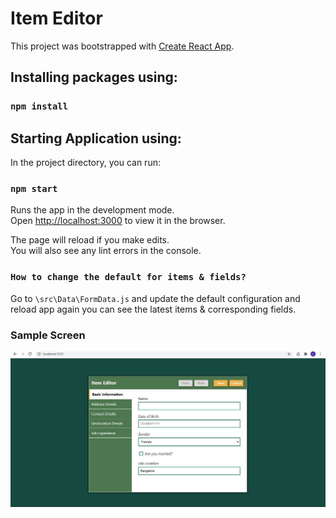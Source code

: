 # Item Editor

This project was bootstrapped with [Create React App](https://github.com/facebook/create-react-app).

## Installing packages using:

### `npm install`

## Starting Application using:

In the project directory, you can run:

### `npm start`

Runs the app in the development mode.\
Open [http://localhost:3000](http://localhost:3000) to view it in the browser.

The page will reload if you make edits.\
You will also see any lint errors in the console.


### `How to change the default for items & fields?`

Go to `\src\Data\FormData.js` and update the default configuration and reload app again you can see the latest items & corresponding fields.


### Sample Screen

![alt text](https://github.com/LibuMathew/react-editor/blob/main/capture/form-init.JPG)

